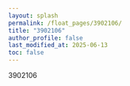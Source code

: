 ```yaml
---
layout: splash
permalink: /float_pages/3902106/
title: "3902106"
author_profile: false
last_modified_at: 2025-06-13
toc: false
---
```

 
3902106
